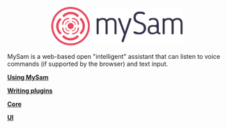 <p style="text-align: center"><img src="img/mysam-logo.svg" style="width: 60%;"></p>

MySam is a web-based open "intelligent" assistant that can listen to voice commands (if supported by the browser) and text input.

__[Using MySam](pages/usage.md)__



__[Writing plugins](pages/plugins.md)__

__[Core](pages/core.md)__

__[UI](pages/ui.md)__
